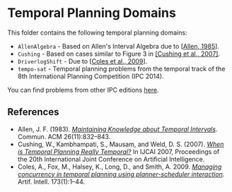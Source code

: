 # Temporal Planning Domains

This folder contains the following temporal planning domains:

* `AllenAlgebra` - Based on Allen's Interval Algebra due to [[Allen, 1985](#ref-tmp-planning-allen)].
* `Cushing` - Based on cases similar to Figure 3 in [[Cushing et al., 2007]](#ref-tmp-planning-ijcai07).
* `DriverlogShift` - Due to [[Coles et al., 2009](#ref-tmp-planning-dls)].
* `tempo-sat` - Temporal planning problems from the temporal track of the 8th International Planning Competition (IPC 2014).

You can find problems from other IPC editions [here](https://github.com/potassco/pddl-instances/).

## References

* <a name="ref-tmp-planning-allen">Allen, J. F. (1983).</a> [_Maintaining Knowledge about Temporal Intervals_](https://dl.acm.org/citation.cfm?doid=182.358434). Commun. ACM 26(11):832–843.
* <a name="ref-tmp-planning-ijcai07">Cushing, W., Kambhampati, S., Mausam, and Weld, D. S. (2007).</a> [_When is Temporal Planning Really Temporal?_](https://www.ijcai.org/Proceedings/07/Papers/299.pdf) In IJCAI 2007, Proceedings of the 20th International Joint Conference on Artificial Intelligence.
* <a name="ref-tmp-planning-dls">Coles, A., Fox, M., Halsey, K., Long, D., and Smith, A.</a> 2009. [_Managing concurrency in temporal planning using planner-scheduler interaction_](https://www.sciencedirect.com/science/article/pii/S0004370208000994). Artif. Intell. 173(1):1–44.
